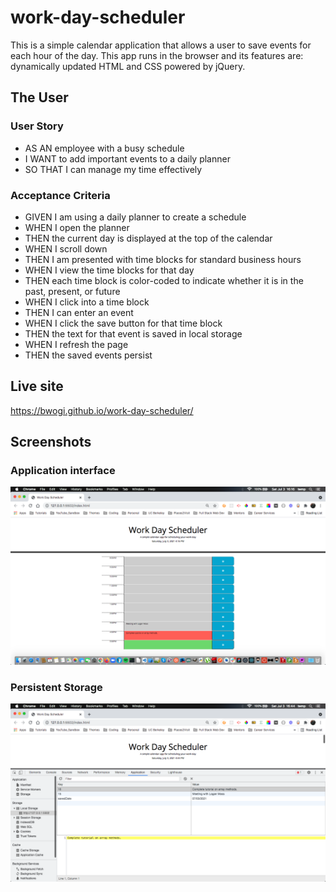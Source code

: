 # work-day-scheduler
This is a simple calendar application that allows a user to save events for each hour of the day. This app runs in the browser and its features are: dynamically updated HTML and CSS powered by jQuery.

## The User
### User Story
* AS AN employee with a busy schedule
* I WANT to add important events to a daily planner
* SO THAT I can manage my time effectively

### Acceptance Criteria
* GIVEN I am using a daily planner to create a schedule
* WHEN I open the planner
* THEN the current day is displayed at the top of the calendar
* WHEN I scroll down
* THEN I am presented with time blocks for standard business hours
* WHEN I view the time blocks for that day
* THEN each time block is color-coded to indicate whether it is in the past, present, or future
* WHEN I click into a time block
* THEN I can enter an event
* WHEN I click the save button for that time block
* THEN the text for that event is saved in local storage
* WHEN I refresh the page
* THEN the saved events persist
## Live site
 https://bwogi.github.io/work-day-scheduler/

 ## Screenshots
 ### Application interface
 ![Webpage](https://github.com/Bwogi/Work-day-scheduler/blob/main/assets/images/Screen%20Shot%202021-07-03%20at%204.16.39%20PM%20(2).png)

### Persistent Storage
 ![Webpage](https://github.com/Bwogi/work-day-scheduler/blob/main/assets/images/Screen%20Shot%202021-07-03%20at%204.44.53%20PM%20(2).png)